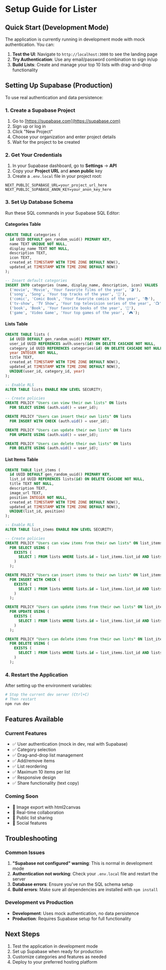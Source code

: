 # Setup Guide for Lister

## Quick Start (Development Mode)

The application is currently running in development mode with mock authentication. You can:

1. **Test the UI**: Navigate to `http://localhost:3000` to see the landing page
2. **Try Authentication**: Use any email/password combination to sign in/up
3. **Build Lists**: Create and manage your top 10 lists with drag-and-drop functionality

## Setting Up Supabase (Production)

To use real authentication and data persistence:

### 1. Create a Supabase Project

1. Go to [https://supabase.com](https://supabase.com)
2. Sign up or log in
3. Click "New Project"
4. Choose your organization and enter project details
5. Wait for the project to be created

### 2. Get Your Credentials

1. In your Supabase dashboard, go to **Settings** → **API**
2. Copy your **Project URL** and **anon public** key
3. Create a `.env.local` file in your project root:

```env
NEXT_PUBLIC_SUPABASE_URL=your_project_url_here
NEXT_PUBLIC_SUPABASE_ANON_KEY=your_anon_key_here
```

### 3. Set Up Database Schema

Run these SQL commands in your Supabase SQL Editor:

#### Categories Table
```sql
CREATE TABLE categories (
  id UUID DEFAULT gen_random_uuid() PRIMARY KEY,
  name TEXT UNIQUE NOT NULL,
  display_name TEXT NOT NULL,
  description TEXT,
  icon TEXT,
  created_at TIMESTAMP WITH TIME ZONE DEFAULT NOW(),
  updated_at TIMESTAMP WITH TIME ZONE DEFAULT NOW()
);

-- Insert default categories
INSERT INTO categories (name, display_name, description, icon) VALUES
  ('movie', 'Movie', 'Your favorite films of the year', '🎬'),
  ('song', 'Song', 'Your top tracks of the year', '🎵'),
  ('comic', 'Comic Book', 'Your favorite comics of the year', '📚'),
  ('tv-show', 'TV Show', 'Your top television series of the year', '📺'),
  ('book', 'Book', 'Your favorite books of the year', '📖'),
  ('game', 'Video Game', 'Your top games of the year', '🎮');
```

#### Lists Table
```sql
CREATE TABLE lists (
  id UUID DEFAULT gen_random_uuid() PRIMARY KEY,
  user_id UUID REFERENCES auth.users(id) ON DELETE CASCADE NOT NULL,
  category_id UUID REFERENCES categories(id) ON DELETE CASCADE NOT NULL,
  year INTEGER NOT NULL,
  title TEXT,
  created_at TIMESTAMP WITH TIME ZONE DEFAULT NOW(),
  updated_at TIMESTAMP WITH TIME ZONE DEFAULT NOW(),
  UNIQUE(user_id, category_id, year)
);

-- Enable RLS
ALTER TABLE lists ENABLE ROW LEVEL SECURITY;

-- Create policies
CREATE POLICY "Users can view their own lists" ON lists
  FOR SELECT USING (auth.uid() = user_id);

CREATE POLICY "Users can insert their own lists" ON lists
  FOR INSERT WITH CHECK (auth.uid() = user_id);

CREATE POLICY "Users can update their own lists" ON lists
  FOR UPDATE USING (auth.uid() = user_id);

CREATE POLICY "Users can delete their own lists" ON lists
  FOR DELETE USING (auth.uid() = user_id);
```

#### List Items Table
```sql
CREATE TABLE list_items (
  id UUID DEFAULT gen_random_uuid() PRIMARY KEY,
  list_id UUID REFERENCES lists(id) ON DELETE CASCADE NOT NULL,
  title TEXT NOT NULL,
  description TEXT,
  image_url TEXT,
  position INTEGER NOT NULL,
  created_at TIMESTAMP WITH TIME ZONE DEFAULT NOW(),
  updated_at TIMESTAMP WITH TIME ZONE DEFAULT NOW(),
  UNIQUE(list_id, position)
);

-- Enable RLS
ALTER TABLE list_items ENABLE ROW LEVEL SECURITY;

-- Create policies
CREATE POLICY "Users can view items from their own lists" ON list_items
  FOR SELECT USING (
    EXISTS (
      SELECT 1 FROM lists WHERE lists.id = list_items.list_id AND lists.user_id = auth.uid()
    )
  );

CREATE POLICY "Users can insert items to their own lists" ON list_items
  FOR INSERT WITH CHECK (
    EXISTS (
      SELECT 1 FROM lists WHERE lists.id = list_items.list_id AND lists.user_id = auth.uid()
    )
  );

CREATE POLICY "Users can update items from their own lists" ON list_items
  FOR UPDATE USING (
    EXISTS (
      SELECT 1 FROM lists WHERE lists.id = list_items.list_id AND lists.user_id = auth.uid()
    )
  );

CREATE POLICY "Users can delete items from their own lists" ON list_items
  FOR DELETE USING (
    EXISTS (
      SELECT 1 FROM lists WHERE lists.id = list_items.list_id AND lists.user_id = auth.uid()
    )
  );
```

### 4. Restart the Application

After setting up the environment variables:

```bash
# Stop the current dev server (Ctrl+C)
# Then restart
npm run dev
```

## Features Available

### Current Features
- ✅ User authentication (mock in dev, real with Supabase)
- ✅ Category selection
- ✅ Drag-and-drop list management
- ✅ Add/remove items
- ✅ List reordering
- ✅ Maximum 10 items per list
- ✅ Responsive design
- ✅ Share functionality (text copy)

### Coming Soon
- 🔄 Image export with html2canvas
- 🔄 Real-time collaboration
- 🔄 Public list sharing
- 🔄 Social features

## Troubleshooting

### Common Issues

1. **"Supabase not configured" warning**: This is normal in development mode
2. **Authentication not working**: Check your `.env.local` file and restart the server
3. **Database errors**: Ensure you've run the SQL schema setup
4. **Build errors**: Make sure all dependencies are installed with `npm install`

### Development vs Production

- **Development**: Uses mock authentication, no data persistence
- **Production**: Requires Supabase setup for full functionality

## Next Steps

1. Test the application in development mode
2. Set up Supabase when ready for production
3. Customize categories and features as needed
4. Deploy to your preferred hosting platform
